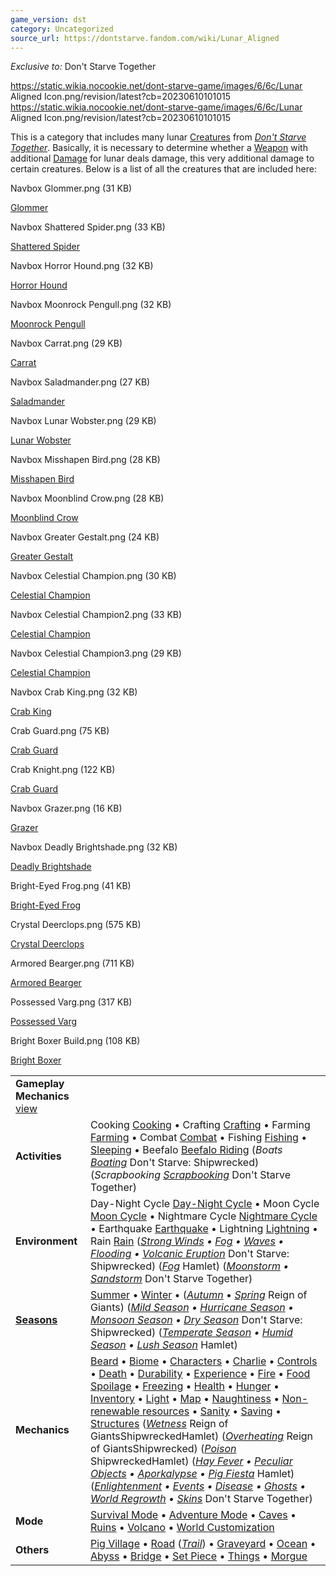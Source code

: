 ```yaml
---
game_version: dst
category: Uncategorized
source_url: https://dontstarve.fandom.com/wiki/Lunar_Aligned
---
```


*Exclusive to:* Don't Starve Together

 https://static.wikia.nocookie.net/dont-starve-game/images/6/6c/Lunar Aligned Icon.png/revision/latest?cb=20230610101015 https://static.wikia.nocookie.net/dont-starve-game/images/6/6c/Lunar Aligned Icon.png/revision/latest?cb=20230610101015 



 

This is a category that includes many lunar [Creatures](/wiki/Mobs "Mobs") from *[Don't Starve Together](/wiki/Don%27t_Starve_Together "Don't Starve Together")*. Basically, it is necessary to determine whether a [Weapon](/wiki/Weapon "Weapon") with additional [Damage](/wiki/Combat "Combat") for lunar deals damage, this very additional damage to certain creatures. Below is a list of all the creatures that are included here:

Navbox Glommer.png (31 KB)

[Glommer](/wiki/Glommer "Glommer")

Navbox Shattered Spider.png (33 KB)

[Shattered Spider](/wiki/Shattered_Spider "Shattered Spider")

Navbox Horror Hound.png (32 KB)

[Horror Hound](/wiki/Horror_Hound "Horror Hound")

Navbox Moonrock Pengull.png (32 KB)

[Moonrock Pengull](/wiki/Moonrock_Pengull "Moonrock Pengull")

Navbox Carrat.png (29 KB)

[Carrat](/wiki/Carrat "Carrat")

Navbox Saladmander.png (27 KB)

[Saladmander](/wiki/Saladmander "Saladmander")

Navbox Lunar Wobster.png (29 KB)

[Lunar Wobster](/wiki/Lunar_Wobster "Lunar Wobster")

Navbox Misshapen Bird.png (28 KB)

[Misshapen Bird](/wiki/Misshapen_Bird "Misshapen Bird")

Navbox Moonblind Crow.png (28 KB)

[Moonblind Crow](/wiki/Moonblind_Crow "Moonblind Crow")

Navbox Greater Gestalt.png (24 KB)

[Greater Gestalt](/wiki/Greater_Gestalt "Greater Gestalt")

Navbox Celestial Champion.png (30 KB)

[Celestial Champion](/wiki/Celestial_Champion "Celestial Champion")

Navbox Celestial Champion2.png (33 KB)

[Celestial Champion](/wiki/Celestial_Champion "Celestial Champion")

Navbox Celestial Champion3.png (29 KB)

[Celestial Champion](/wiki/Celestial_Champion "Celestial Champion")

Navbox Crab King.png (32 KB)

[Crab King](/wiki/Crab_King "Crab King")

Crab Guard.png (75 KB)

[Crab Guard](/wiki/Crab_Guard "Crab Guard")

Crab Knight.png (122 KB)

[Crab Guard](/wiki/Crab_Guard "Crab Guard")

Navbox Grazer.png (16 KB)

[Grazer](/wiki/Grazer "Grazer")

Navbox Deadly Brightshade.png (32 KB)

[Deadly Brightshade](/wiki/Deadly_Brightshade "Deadly Brightshade")

Bright-Eyed Frog.png (41 KB)

[Bright-Eyed Frog](/wiki/Bright-Eyed_Frog "Bright-Eyed Frog")

Crystal Deerclops.png (575 KB)

[Crystal Deerclops](/wiki/Crystal_Deerclops "Crystal Deerclops")

Armored Bearger.png (711 KB)

[Armored Bearger](/wiki/Armored_Bearger "Armored Bearger")

Possessed Varg.png (317 KB)

[Possessed Varg](/wiki/Possessed_Varg "Possessed Varg")

Bright Boxer Build.png (108 KB)

[Bright Boxer](/wiki/Bright_Boxer "Bright Boxer")

|  |  |
| --- | --- |
| **Gameplay Mechanics** [view](/wiki/Template:Gameplay "Template:Gameplay") | |
| **Activities** | Cooking [Cooking](/wiki/Cooking "Cooking") • Crafting [Crafting](/wiki/Crafting "Crafting") • Farming [Farming](/wiki/Farming "Farming") • Combat [Combat](/wiki/Combat "Combat") • Fishing [Fishing](/wiki/Fishing "Fishing") • [Sleeping](/wiki/Sleeping "Sleeping") • Beefalo [Beefalo Riding](/wiki/Beefalo "Beefalo")  (*Boats [Boating](/wiki/Boats "Boats")* Don't Starve: Shipwrecked) (*Scrapbooking [Scrapbooking](/wiki/Scrapbooking "Scrapbooking")* Don't Starve Together) |
| **Environment** | Day-Night Cycle [Day-Night Cycle](/wiki/Day-Night_Cycle "Day-Night Cycle") • Moon Cycle [Moon Cycle](/wiki/Moon_Cycle "Moon Cycle") • Nightmare Cycle [Nightmare Cycle](/wiki/Nightmare_Cycle "Nightmare Cycle") • Earthquake [Earthquake](/wiki/Earthquake "Earthquake") • Lightning [Lightning](/wiki/Lightning "Lightning") • Rain [Rain](/wiki/Rain "Rain")  (*[Strong Winds](/wiki/Strong_Winds "Strong Winds") • [Fog](/wiki/Fog "Fog") • [Waves](/wiki/Waves "Waves") • [Flooding](/wiki/Flooding "Flooding") • [Volcanic Eruption](/wiki/Volcano/Object#Eruptions "Volcano/Object")* Don't Starve: Shipwrecked) (*[Fog](/wiki/Fog#Hamlet "Fog")* Hamlet) (*[Moonstorm](/wiki/Moonstorm "Moonstorm") • [Sandstorm](/wiki/Sandstorm "Sandstorm")* Don't Starve Together) |
| **[Seasons](/wiki/Seasons "Seasons")** | [Summer](/wiki/Seasons/Summer "Seasons/Summer") • [Winter](/wiki/Seasons/Winter "Seasons/Winter") • (*[Autumn](/wiki/Seasons/Autumn "Seasons/Autumn")* • *[Spring](/wiki/Seasons/Spring "Seasons/Spring")* Reign of Giants)  (*[Mild Season](/wiki/Seasons/Mild "Seasons/Mild") • [Hurricane Season](/wiki/Seasons/Hurricane "Seasons/Hurricane") • [Monsoon Season](/wiki/Seasons/Monsoon "Seasons/Monsoon") • [Dry Season](/wiki/Seasons/Dry "Seasons/Dry")* Don't Starve: Shipwrecked) (*[Temperate Season](/wiki/Seasons/Temperate "Seasons/Temperate") • [Humid Season](/wiki/Seasons/Humid "Seasons/Humid") • [Lush Season](/wiki/Seasons/Lush "Seasons/Lush")* Hamlet) |
| **Mechanics** | [Beard](/wiki/Beard "Beard") • [Biome](/wiki/Biome "Biome") • [Characters](/wiki/Characters "Characters") • [Charlie](/wiki/Charlie_(Night_Monster) "Charlie (Night Monster)") • [Controls](/wiki/Controls "Controls") • [Death](/wiki/Death "Death") • [Durability](/wiki/Durability "Durability") • [Experience](/wiki/Experience "Experience") • [Fire](/wiki/Fire "Fire") • [Food Spoilage](/wiki/Food#Food_Spoilage "Food") • [Freezing](/wiki/Freezing "Freezing") • [Health](/wiki/Health "Health") • [Hunger](/wiki/Hunger "Hunger") • [Inventory](/wiki/Inventory "Inventory") • [Light](/wiki/Light "Light") • [Map](/wiki/Map "Map") • [Naughtiness](/wiki/Krampus#Naughtiness "Krampus") • [Non-renewable resources](/wiki/Non-renewable_resources "Non-renewable resources") • [Sanity](/wiki/Sanity "Sanity") • [Saving](/wiki/Saving "Saving") • [Structures](/wiki/Structures "Structures")  (*[Wetness](/wiki/Wetness "Wetness")* Reign of GiantsShipwreckedHamlet) (*[Overheating](/wiki/Overheating "Overheating")* Reign of GiantsShipwrecked) (*[Poison](/wiki/Poison "Poison")* ShipwreckedHamlet) (*[Hay Fever](/wiki/Hay_Fever "Hay Fever") • [Peculiar Objects](/wiki/Peculiar_Objects "Peculiar Objects") • [Aporkalypse](/wiki/Aporkalypse "Aporkalypse") • [Pig Fiesta](/wiki/Pig_Fiesta "Pig Fiesta")* Hamlet) (*[Enlightenment](/wiki/Enlightenment "Enlightenment") • [Events](/wiki/Category:Events "Category:Events") • [Disease](/wiki/Disease "Disease") • [Ghosts](/wiki/Ghost_Characters "Ghost Characters") • [World Regrowth](/wiki/Regrowth "Regrowth") • [Skins](/wiki/Skins "Skins")* Don't Starve Together) |
| **Mode** | [Survival Mode](/wiki/Survival_Mode "Survival Mode") • [Adventure Mode](/wiki/Adventure_Mode "Adventure Mode") • [Caves](/wiki/Caves "Caves") • [Ruins](/wiki/Ruins "Ruins") • [Volcano](/wiki/Volcano "Volcano") • [World Customization](/wiki/World_Customization "World Customization") |
| **Others** | [Pig Village](/wiki/Pig_Village "Pig Village") • [Road](/wiki/Road "Road") (*[Trail](/wiki/Trail "Trail")*) • [Graveyard](/wiki/Graveyard "Graveyard") • [Ocean](/wiki/Ocean "Ocean") • [Abyss](/wiki/Abyss "Abyss") • [Bridge](/wiki/Bridge "Bridge") • [Set Piece](/wiki/Set_Piece "Set Piece") • [Things](/wiki/Things "Things") • [Morgue](/wiki/Morgue "Morgue") |